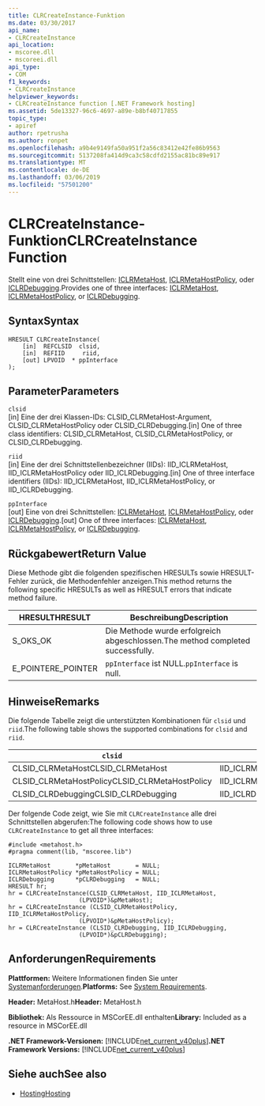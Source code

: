 ```yaml
---
title: CLRCreateInstance-Funktion
ms.date: 03/30/2017
api_name:
- CLRCreateInstance
api_location:
- mscoree.dll
- mscoreei.dll
api_type:
- COM
f1_keywords:
- CLRCreateInstance
helpviewer_keywords:
- CLRCreateInstance function [.NET Framework hosting]
ms.assetid: 5de13327-96c6-4697-a89e-b8bf40717855
topic_type:
- apiref
author: rpetrusha
ms.author: ronpet
ms.openlocfilehash: a9b4e9149fa50a951f2a56c83412e42fe86b9563
ms.sourcegitcommit: 5137208fa414d9ca3c58cdfd2155ac81bc89e917
ms.translationtype: MT
ms.contentlocale: de-DE
ms.lasthandoff: 03/06/2019
ms.locfileid: "57501200"
---
```

# <a name="clrcreateinstance-function"></a><span data-ttu-id="7280a-102">CLRCreateInstance-Funktion</span><span class="sxs-lookup"><span data-stu-id="7280a-102">CLRCreateInstance Function</span></span>
<span data-ttu-id="7280a-103">Stellt eine von drei Schnittstellen: [ICLRMetaHost](../../../../docs/framework/unmanaged-api/hosting/iclrmetahost-interface.md), [ICLRMetaHostPolicy](../../../../docs/framework/unmanaged-api/hosting/iclrmetahostpolicy-interface.md), oder [ICLRDebugging](../../../../docs/framework/unmanaged-api/debugging/iclrdebugging-interface.md).</span><span class="sxs-lookup"><span data-stu-id="7280a-103">Provides one of three interfaces: [ICLRMetaHost](../../../../docs/framework/unmanaged-api/hosting/iclrmetahost-interface.md), [ICLRMetaHostPolicy](../../../../docs/framework/unmanaged-api/hosting/iclrmetahostpolicy-interface.md), or [ICLRDebugging](../../../../docs/framework/unmanaged-api/debugging/iclrdebugging-interface.md).</span></span>  
  
## <a name="syntax"></a><span data-ttu-id="7280a-104">Syntax</span><span class="sxs-lookup"><span data-stu-id="7280a-104">Syntax</span></span>  
  
```  
HRESULT CLRCreateInstance(  
    [in]  REFCLSID  clsid,  
    [in]  REFIID     riid,  
    [out] LPVOID  * ppInterface  
);  
```  
  
## <a name="parameters"></a><span data-ttu-id="7280a-105">Parameter</span><span class="sxs-lookup"><span data-stu-id="7280a-105">Parameters</span></span>  
 `clsid`  
 <span data-ttu-id="7280a-106">[in] Eine der drei Klassen-IDs: CLSID_CLRMetaHost-Argument, CLSID_CLRMetaHostPolicy oder CLSID_CLRDebugging.</span><span class="sxs-lookup"><span data-stu-id="7280a-106">[in] One of three class identifiers: CLSID_CLRMetaHost, CLSID_CLRMetaHostPolicy, or CLSID_CLRDebugging.</span></span>  
  
 `riid`  
 <span data-ttu-id="7280a-107">[in] Eine der drei Schnittstellenbezeichner (IIDs): IID_ICLRMetaHost, IID_ICLRMetaHostPolicy oder IID_ICLRDebugging.</span><span class="sxs-lookup"><span data-stu-id="7280a-107">[in] One of three interface identifiers (IIDs): IID_ICLRMetaHost, IID_ICLRMetaHostPolicy, or IID_ICLRDebugging.</span></span>  
  
 `ppInterface`  
 <span data-ttu-id="7280a-108">[out] Eine von drei Schnittstellen: [ICLRMetaHost](../../../../docs/framework/unmanaged-api/hosting/iclrmetahost-interface.md), [ICLRMetaHostPolicy](../../../../docs/framework/unmanaged-api/hosting/iclrmetahostpolicy-interface.md), oder [ICLRDebugging](../../../../docs/framework/unmanaged-api/debugging/iclrdebugging-interface.md).</span><span class="sxs-lookup"><span data-stu-id="7280a-108">[out] One of three interfaces: [ICLRMetaHost](../../../../docs/framework/unmanaged-api/hosting/iclrmetahost-interface.md), [ICLRMetaHostPolicy](../../../../docs/framework/unmanaged-api/hosting/iclrmetahostpolicy-interface.md), or [ICLRDebugging](../../../../docs/framework/unmanaged-api/debugging/iclrdebugging-interface.md).</span></span>  
  
## <a name="return-value"></a><span data-ttu-id="7280a-109">Rückgabewert</span><span class="sxs-lookup"><span data-stu-id="7280a-109">Return Value</span></span>  
 <span data-ttu-id="7280a-110">Diese Methode gibt die folgenden spezifischen HRESULTs sowie HRESULT-Fehler zurück, die Methodenfehler anzeigen.</span><span class="sxs-lookup"><span data-stu-id="7280a-110">This method returns the following specific HRESULTs as well as HRESULT errors that indicate method failure.</span></span>  
  
|<span data-ttu-id="7280a-111">HRESULT</span><span class="sxs-lookup"><span data-stu-id="7280a-111">HRESULT</span></span>|<span data-ttu-id="7280a-112">Beschreibung</span><span class="sxs-lookup"><span data-stu-id="7280a-112">Description</span></span>|  
|-------------|-----------------|  
|<span data-ttu-id="7280a-113">S_OK</span><span class="sxs-lookup"><span data-stu-id="7280a-113">S_OK</span></span>|<span data-ttu-id="7280a-114">Die Methode wurde erfolgreich abgeschlossen.</span><span class="sxs-lookup"><span data-stu-id="7280a-114">The method completed successfully.</span></span>|  
|<span data-ttu-id="7280a-115">E_POINTER</span><span class="sxs-lookup"><span data-stu-id="7280a-115">E_POINTER</span></span>|<span data-ttu-id="7280a-116">`ppInterface` ist NULL.</span><span class="sxs-lookup"><span data-stu-id="7280a-116">`ppInterface` is null.</span></span>|  
  
## <a name="remarks"></a><span data-ttu-id="7280a-117">Hinweise</span><span class="sxs-lookup"><span data-stu-id="7280a-117">Remarks</span></span>  
 <span data-ttu-id="7280a-118">Die folgende Tabelle zeigt die unterstützten Kombinationen für `clsid` und `riid`.</span><span class="sxs-lookup"><span data-stu-id="7280a-118">The following table shows the supported combinations for `clsid` and `riid`.</span></span>  
  
|`clsid`|`riid`|  
|--------------|------------|  
|<span data-ttu-id="7280a-119">CLSID_CLRMetaHost</span><span class="sxs-lookup"><span data-stu-id="7280a-119">CLSID_CLRMetaHost</span></span>|<span data-ttu-id="7280a-120">IID_ICLRMetaHost</span><span class="sxs-lookup"><span data-stu-id="7280a-120">IID_ICLRMetaHost</span></span>|  
|<span data-ttu-id="7280a-121">CLSID_CLRMetaHostPolicy</span><span class="sxs-lookup"><span data-stu-id="7280a-121">CLSID_CLRMetaHostPolicy</span></span>|<span data-ttu-id="7280a-122">IID_ICLRMetaHostPolicy</span><span class="sxs-lookup"><span data-stu-id="7280a-122">IID_ICLRMetaHostPolicy</span></span>|  
|<span data-ttu-id="7280a-123">CLSID_CLRDebugging</span><span class="sxs-lookup"><span data-stu-id="7280a-123">CLSID_CLRDebugging</span></span>|<span data-ttu-id="7280a-124">IID_ICLRDebugging</span><span class="sxs-lookup"><span data-stu-id="7280a-124">IID_ICLRDebugging</span></span>|  
  
 <span data-ttu-id="7280a-125">Der folgende Code zeigt, wie Sie mit `CLRCreateInstance` alle drei Schnittstellen abgerufen:</span><span class="sxs-lookup"><span data-stu-id="7280a-125">The following code shows how to use `CLRCreateInstance` to get all three interfaces:</span></span>  
  
```  
#include <metahost.h>  
#pragma comment(lib, "mscoree.lib")  
  
ICLRMetaHost       *pMetaHost       = NULL;  
ICLRMetaHostPolicy *pMetaHostPolicy = NULL;  
ICLRDebugging      *pCLRDebugging   = NULL;  
HRESULT hr;  
hr = CLRCreateInstance(CLSID_CLRMetaHost, IID_ICLRMetaHost,  
                    (LPVOID*)&pMetaHost);  
hr = CLRCreateInstance (CLSID_CLRMetaHostPolicy, IID_ICLRMetaHostPolicy,  
                    (LPVOID*)&pMetaHostPolicy);  
hr = CLRCreateInstance (CLSID_CLRDebugging, IID_ICLRDebugging,  
                    (LPVOID*)&pCLRDebugging);  
```  
  
## <a name="requirements"></a><span data-ttu-id="7280a-126">Anforderungen</span><span class="sxs-lookup"><span data-stu-id="7280a-126">Requirements</span></span>  
 <span data-ttu-id="7280a-127">**Plattformen:** Weitere Informationen finden Sie unter [Systemanforderungen](../../../../docs/framework/get-started/system-requirements.md).</span><span class="sxs-lookup"><span data-stu-id="7280a-127">**Platforms:** See [System Requirements](../../../../docs/framework/get-started/system-requirements.md).</span></span>  
  
 <span data-ttu-id="7280a-128">**Header:** MetaHost.h</span><span class="sxs-lookup"><span data-stu-id="7280a-128">**Header:** MetaHost.h</span></span>  
  
 <span data-ttu-id="7280a-129">**Bibliothek:** Als Ressource in MSCorEE.dll enthalten</span><span class="sxs-lookup"><span data-stu-id="7280a-129">**Library:** Included as a resource in MSCorEE.dll</span></span>  
  
 <span data-ttu-id="7280a-130">**.NET Framework-Versionen:** [!INCLUDE[net_current_v40plus](../../../../includes/net-current-v40plus-md.md)]</span><span class="sxs-lookup"><span data-stu-id="7280a-130">**.NET Framework Versions:** [!INCLUDE[net_current_v40plus](../../../../includes/net-current-v40plus-md.md)]</span></span>  
  
## <a name="see-also"></a><span data-ttu-id="7280a-131">Siehe auch</span><span class="sxs-lookup"><span data-stu-id="7280a-131">See also</span></span>
- [<span data-ttu-id="7280a-132">Hosting</span><span class="sxs-lookup"><span data-stu-id="7280a-132">Hosting</span></span>](../../../../docs/framework/unmanaged-api/hosting/index.md)
